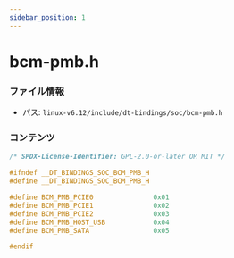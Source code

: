 ```yaml
---
sidebar_position: 1
---
```

# bcm-pmb.h

### ファイル情報

- パス: `linux-v6.12/include/dt-bindings/soc/bcm-pmb.h`

### コンテンツ

```h
/* SPDX-License-Identifier: GPL-2.0-or-later OR MIT */

#ifndef __DT_BINDINGS_SOC_BCM_PMB_H
#define __DT_BINDINGS_SOC_BCM_PMB_H

#define BCM_PMB_PCIE0				0x01
#define BCM_PMB_PCIE1				0x02
#define BCM_PMB_PCIE2				0x03
#define BCM_PMB_HOST_USB			0x04
#define BCM_PMB_SATA				0x05

#endif

```
